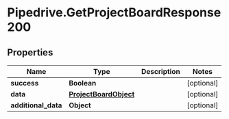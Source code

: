 # Pipedrive.GetProjectBoardResponse200

## Properties

Name | Type | Description | Notes
------------ | ------------- | ------------- | -------------
**success** | **Boolean** |  | [optional] 
**data** | [**ProjectBoardObject**](ProjectBoardObject.md) |  | [optional] 
**additional_data** | **Object** |  | [optional] 


